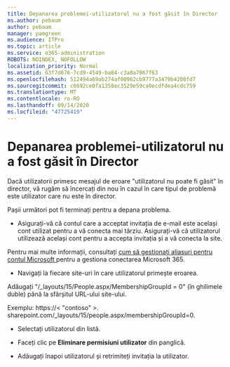 ```yaml
---
title: Depanarea problemei-utilizatorul nu a fost găsit în Director
ms.author: pebaum
author: pebaum
manager: pamgreen
ms.audience: ITPro
ms.topic: article
ms.service: o365-administration
ROBOTS: NOINDEX, NOFOLLOW
localization_priority: Normal
ms.assetid: 63f7d676-7cd9-4549-ba84-c3a8a7867f63
ms.openlocfilehash: 512494a69ab274af00962cb9777a3479b4200fd7
ms.sourcegitcommit: c6692ce0fa1358ec3529e59ca0ecdfdea4cdc759
ms.translationtype: MT
ms.contentlocale: ro-RO
ms.lasthandoff: 09/14/2020
ms.locfileid: "47725419"
---
```

# <a name="troubleshoot-issue---user-not-found-in-directory"></a>Depanarea problemei-utilizatorul nu a fost găsit în Director

Dacă utilizatorii primesc mesajul de eroare "utilizatorul nu poate fi găsit" în director, vă rugăm să încercați din nou în cazul în care tipul de problemă este utilizator care nu este în director.

Pașii următori pot fi terminați pentru a depana problema.

- Asigurați-vă că contul care a acceptat invitația de e-mail este același cont utilizat pentru a vă conecta mai târziu. Asigurați-vă că utilizatorul utilizează același cont pentru a accepta invitația și a vă conecta la site. 

Pentru mai multe informații, consultați [cum să gestionați aliasuri pentru contul Microsoft </a> pentru a gestiona conectarea Microsoft 365](https://support.microsoft.com/help/12407/microsoft-account-how-to-manage-aliases). 

- Navigați la fiecare site-uri în care utilizatorul primește eroarea. 

Adăugați "/_layouts/15/People.aspx/MembershipGroupId = 0" (în ghilimele duble) până la sfârșitul URL-ului site-ului. 

Exemplu: https://< "contoso" >. sharepoint.com/_layouts/15/people.aspx/membershipGroupId=0.

- Selectați utilizatorul din listă.

- Faceți clic pe **Eliminare permisiuni utilizator** din panglică. 
-  Adăugați înapoi utilizatorul și retrimiteți invitația la utilizator.

